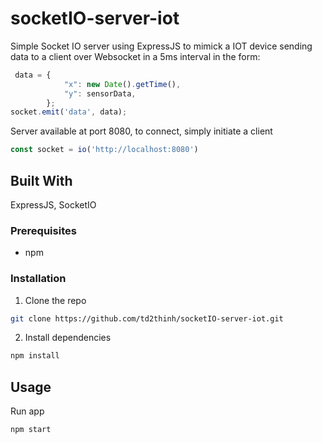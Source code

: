 # socketIO-server-iot

Simple Socket IO server using ExpressJS to mimick a IOT device sending data to a client over Websocket in a 5ms interval in the form:

```js
 data = {
            "x": new Date().getTime(),
            "y": sensorData,
        };
socket.emit('data', data);
```

Server available at port 8080, to connect, simply initiate a client
```js
const socket = io('http://localhost:8080')
```
## Built With

ExpressJS, SocketIO

### Prerequisites

* npm

### Installation

1. Clone the repo

```sh
git clone https://github.com/td2thinh/socketIO-server-iot.git
```

2. Install dependencies

```sh
npm install
```

## Usage
Run app
```sh
npm start
```

